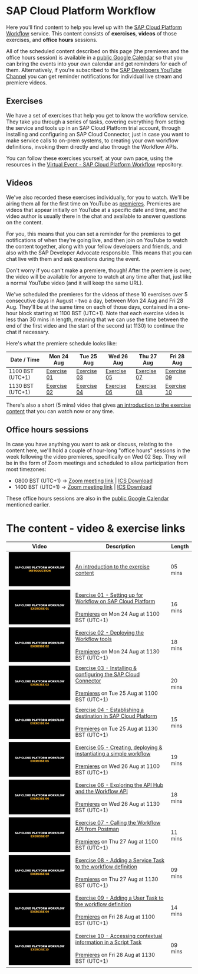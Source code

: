 # SAP Cloud Platform Workflow

Here you'll find content to help you level up with the [SAP Cloud Platform Workflow](https://help.sap.com/viewer/product/WORKFLOW_SERVICE/Cloud/en-US) service. This content consists of **exercises**, **videos** of those exercises, and **office hours** sessions. 

All of the scheduled content described on this page (the premieres and the office hours session) is available in a [public Google Calendar](https://calendar.google.com/calendar?cid=Ym1ibGJucHFkOHMwcWZoYnZnMjJqazE3OWdAZ3JvdXAuY2FsZW5kYXIuZ29vZ2xlLmNvbQ) so that you can bring the events into your own calendar and get reminders for each of them. Alternatively, if you're subscribed to the [SAP Developers YouTube Channel](https://www.youtube.com/user/sapdevs) you can get reminder notifications for individual live stream and premiere videos. 

## Exercises

We have a set of exercises that help you get to know the workflow service. They take you through a series of tasks, covering everything from setting the service and tools up in an SAP Cloud Platform trial account, through installing and configuring an SAP Cloud Connector, just in case you want to make service calls to on-prem systems, to creating your own workflow definitions, invoking them directly and also through the Workflow APIs.

You can follow these exercises yourself, at your own pace, using the resources in the [Virtual Event - SAP Cloud Platform Workflow](https://github.com/SAP-samples/cloud-platform-workflow-virtual-event/) repository. 

## Videos 

We've also recorded these exercises individually, for you to watch. We'll be airing them all for the first time on YouTube as [premieres](https://support.google.com/youtube/answer/9080341). Premieres are videos that appear initially on YouTube at a specific date and time, and the video author is usually there in the chat and available to answer questions on the content. 

For you, this means that you can set a reminder for the premieres to get notifications of when they're going live, and then join on YouTube to watch the content together, along with your fellow developers and friends, and also with the SAP Developer Advocate responsible. This means that you can chat live with them and ask questions during the event.

Don't worry if you can't make a premiere, though! After the premiere is over, the video will be available for anyone to watch at any time after that, just like a normal YouTube video (and it will keep the same URL). 

We've scheduled the premieres for the videos of these 10 exercises over 5 consecutive days in August - two a day, between Mon 24 Aug and Fri 28 Aug. They'll be at the same time on each of those days, contained in a one-hour block starting at 1100 BST (UTC+1). Note that each exercise video is less than 30 mins in length, meaning that we can use the time between the end of the first video and the start of the second (at 1130) to continue the chat if necessary.

Here's what the premiere schedule looks like:

| Date / Time | Mon 24 Aug | Tue 25 Aug | Wed 26 Aug | Thu 27 Aug | Fri 28 Aug |
| - | - | - | - | - | - |
| 1100 BST (UTC+1) | [Exercise 01](https://youtu.be/DyjM-VoRLjw) | [Exercise 03](https://youtu.be/JjiMA9gT8ss) | [Exercise 05](https://youtu.be/P4EVoc-lmAI) | [Exercise 07](https://youtu.be/TVirKnU86cw) | [Exercise 09](https://youtu.be/O0ye689G-1g) |
| 1130 BST (UTC+1) | [Exercise 02](https://youtu.be/tG_oUPs67CY) | [Exercise 04](https://youtu.be/47XVi1B2KyI) | [Exercise 06](https://youtu.be/SKfEfYOVQYA) | [Exercise 08](https://youtu.be/ZNg60jB8jik) | [Exercise 10](https://youtu.be/O0ye689G-1g) |

There's also a short (5 mins) video that gives [an introduction to the exercise content](https://youtu.be/KlNLbSxsM6s) that you can watch now or any time. 

## Office hours sessions

In case you have anything you want to ask or discuss, relating to the content here, we'll hold a couple of hour-long "office hours" sessions in the week following the video premieres, specifically on Wed 02 Sep. They will be in the form of Zoom meetings and scheduled to allow participation from most timezones:

- 0800 BST (UTC+1) → [Zoom meeting link](https://sap-se.zoom.us/j/95873935644) | [ICS Download](https://sap-samples.github.io/sap-devtoberfest-2020/cal/workflow_office_hours2.ics)
- 1400 BST (UTC+1) → [Zoom meeting link](https://sap-se.zoom.us/j/99812944506) | [ICS Download](https://sap-samples.github.io/sap-devtoberfest-2020/cal/workflow_office_hours1.ics)

These office hours sessions are also in the [public Google Calendar](https://calendar.google.com/calendar?cid=Ym1ibGJucHFkOHMwcWZoYnZnMjJqazE3OWdAZ3JvdXAuY2FsZW5kYXIuZ29vZ2xlLmNvbQ) mentioned earlier.


# The content - video & exercise links

| Video | Description | Length |
| - | - | - |
| [![Introduction](thumbnail-0.jpg)](https://youtu.be/KlNLbSxsM6s) | [An introduction to the exercise content](https://github.com/SAP-samples/cloud-platform-workflow-virtual-event) | 05 mins |
| [![Exercise 01](thumbnail-1.jpg)](https://youtu.be/DyjM-VoRLjw)  | [Exercise 01 - Setting up for Workflow on SAP Cloud Platform](https://github.com/SAP-samples/cloud-platform-workflow-virtual-event/blob/master/exercises/01/readme.md)  <br><br>[Premieres](https://youtu.be/DyjM-VoRLjw) on Mon 24 Aug at 1100 BST (UTC+1) | 16 mins |
| [![Exercise 02](thumbnail-2.jpg)](https://youtu.be/tG_oUPs67CY) | [Exercise 02 - Deploying the Workflow tools](https://github.com/SAP-samples/cloud-platform-workflow-virtual-event/blob/master/exercises/02/readme.md) <br><br>[Premieres](https://youtu.be/tG_oUPs67CY) on Mon 24 Aug at 1130 BST (UTC+1) | 18 mins |
| [![Exercise 03](thumbnail-3.jpg)](https://youtu.be/JjiMA9gT8ss) | [Exercise 03 - Installing & configuring the SAP Cloud Connector](https://github.com/SAP-samples/cloud-platform-workflow-virtual-event/blob/master/exercises/03/readme.md) <br><br>[Premieres](https://youtu.be/JjiMA9gT8ss) on Tue 25 Aug at 1100 BST (UTC+1) | 20 mins |
| [![Exercise 04](thumbnail-4.jpg)](https://youtu.be/47XVi1B2KyI) | [Exercise 04 - Establishing a destination in SAP Cloud Platform](https://github.com/SAP-samples/cloud-platform-workflow-virtual-event/blob/master/exercises/04/readme.md) <br><br>[Premieres](https://youtu.be/47XVi1B2KyI) on Tue 25 Aug at 1130 BST (UTC+1) | 15 mins |
| [![Exercise 05](thumbnail-5.jpg)](https://youtu.be/P4EVoc-lmAI) | [Exercise 05 - Creating, deploying & instantiating a simple workflow](https://github.com/SAP-samples/cloud-platform-workflow-virtual-event/blob/master/exercises/05/readme.md) <br><br>[Premieres](https://youtu.be/P4EVoc-lmAI) on Wed 26 Aug at 1100 BST (UTC+1) | 19 mins |
| [![Exercise 06](thumbnail-6.jpg)](https://youtu.be/SKfEfYOVQYA) | [Exercise 06 - Exploring the API Hub and the Workflow API](https://github.com/SAP-samples/cloud-platform-workflow-virtual-event/blob/master/exercises/06/readme.md) <br><br>[Premieres](https://youtu.be/SKfEfYOVQYA) on Wed 26 Aug at 1130 BST (UTC+1) | 18 mins |
| [![Exercise 07](thumbnail-7.jpg)](https://youtu.be/TVirKnU86cw) | [Exercise 07 - Calling the Workflow API from Postman](https://github.com/SAP-samples/cloud-platform-workflow-virtual-event/blob/master/exercises/07/readme.md) <br><br>[Premieres](https://youtu.be/TVirKnU86cw) on Thu 27 Aug at 1100 BST (UTC+1) | 11 mins |
| [![Exercise 08](thumbnail-8.jpg)](https://youtu.be/ZNg60jB8jik) | [Exercise 08 - Adding a Service Task to the workflow definition](https://github.com/SAP-samples/cloud-platform-workflow-virtual-event/blob/master/exercises/08/readme.md) <br><br>[Premieres](https://youtu.be/ZNg60jB8jik) on Thu 27 Aug at 1130 BST (UTC+1) | 09 mins |
| [![Exercise 09](thumbnail-9.jpg)](https://youtu.be/O0ye689G-1g) | [Exercise 09 - Adding a User Task to the workflow definition](https://github.com/SAP-samples/cloud-platform-workflow-virtual-event/blob/master/exercises/09/readme.md) <br><br>[Premieres](https://youtu.be/O0ye689G-1g) on Fri 28 Aug at 1100 BST (UTC+1) | 14 mins |
| [![Exercise 10](thumbnail-10.jpg)](https://youtu.be/UDF1xHUpL2Y) | [Exercise 10 - Accessing contextual information in a Script Task](https://github.com/SAP-samples/cloud-platform-workflow-virtual-event/blob/master/exercises/10/readme.md) <br><br>[Premieres](https://youtu.be/UDF1xHUpL2Y) on Fri 28 Aug at 1130 BST (UTC+1) | 09 mins |
